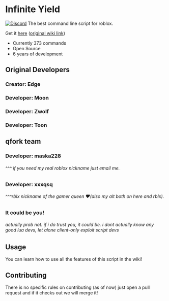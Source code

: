 # Infinite Yield
[![Discord](https://media.discordapp.net/attachments/338403017894395905/668536741942263808/Discord-Logo-Color.png)](https://discord.io/infiniteyield)
The best command line script for roblox.

Get it [here](https://github.com/maska228/infiniteyieldthequeenfork/wiki) ([original wiki link](https://github.com/EdgeIY/infiniteyield/wiki))

 - Currently 373 commands
 - Open Source
 - 6 years of development

## Original Developers
### Creator: Edge

### Developer: Moon
### Developer: Zwolf
### Developer: Toon

## qfork team
### Developer: maska228
###### ^^^ if you need my real roblox nickname just email me.
### Developer: xxxqsq
###### ^^^rblx nickname of the gamer queen :heart:(also my alt both on here and rblx).
### It could be you! 
###### actually prob not. if i do trust you, it could be. i dont actually know any good lua devs, let alone client-only exploit script devs

## Usage
You can learn how to use all the features of this script in the wiki!

## Contributing
There is no specific rules on contributing (as of now) just open a pull request and if it checks out we will merge it!
